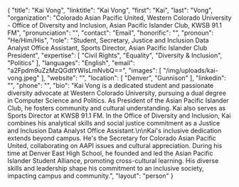 {
  "title": "Kai Vong",
  "linktitle": "Kai Vong",
  "first": "Kai",
  "last": "Vong",
  "organization": "Colorado Asian Pacific United, Western Colorado University - Office of Diversity and Inclusion, Asian Pacific Islander Club, KWSB 91.1 FM",
  "pronunciation": "",
  "contact": "Email",
  "honorific": "",
  "pronoun": "He/Him/His",
  "role": "Student, Secretary, Justice and Inclusion Data Analyst Office Assistant, Sports Director, Asian Pacific Islander Club President",
  "expertise": [
    "Civil Rights",
    "Equality",
    "Diversity & Inclusion",
    "Politics"
  ],
  "languages": "English",
  "email": "a2Fpdm9uZzMzQGdtYWlsLmNvbQ==",
  "images": [
    "/img/uploads/kai-vong.jpeg"
  ],
  "website": "",
  "location": [
    "Denver",
    "Gunnison"
  ],
  "linkedin": "",
  "phone": "",
  "bio": "Kai Vong is a dedicated student and passionate diversity advocate at Western Colorado University, pursuing a dual degree in Computer Science and Politics. As President of the Asian Pacific Islander Club, he fosters community and cultural understanding. Kai also serves as Sports Director at KWSB 91.1 FM. In the Office of Diversity and Inclusion, Kai combines his analytical skills and social justice commitment as a Justice and Inclusion Data Analyst Office Assistant.\n\nKai's inclusive dedication extends beyond campus. He's the Secretary for Colorado Asian Pacific United, collaborating on AAPI issues and cultural appreciation. During his time at Denver East High School, he founded and led the Asian Pacific Islander Student Alliance, promoting cross-cultural learning. His diverse skills and leadership shape his commitment to an inclusive society, impacting campus and community.",
  "layout": "person"
}